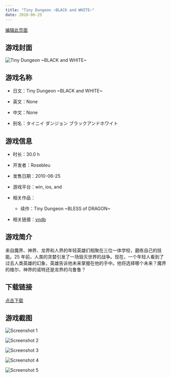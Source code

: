 ```yaml
---
title: "Tiny Dungeon ~BLACK and WHITE~"
date: 2010-06-25
---
```

[编辑此页面](https://github.com/ACG-3/ADV3-source/blob/main/source/_posts/games/Tiny%20Dungeon%20~BLACK%20and%20WHITE~.md)

## 游戏封面

![Tiny Dungeon ~BLACK and WHITE~](https%3A//pan.timero.xyz/onedrive/img_lib_001/Tiny%20Dungeon%20~BLACK%20and%20WHITE~_cover.avif)


## 游戏名称

- 日文：Tiny Dungeon ~BLACK and WHITE~
- 英文：None
- 中文：None

- 别名：タイニイ ダンジョン ブラックアンドホワイト


## 游戏信息

- 时长：30.0 h
- 开发者：Rosebleu
- 发售日期：2010-06-25
- 游戏平台：win, ios, and
- 相关作品：
   - 续作：Tiny Dungeon ~BLESS of DRAGON~

- 相关链接：[vndb](https://vndb.org/v3767)


## 游戏简介

来自魔界、神界、龙界和人界的年轻英雄们相聚在三位一体学校，磨练自己的技能。25 年前，人类的贪婪引发了一场毁灭世界的战争。现在，一个年轻人看到了过去人类英雄的幻象，英雄告诉他未来掌握在他的手中。他将选择哪个未来？魔界的维尔、神界的诺特还是龙界的乌鲁鲁？




## 下载链接

[点击下载](https://pan.timero.xyz/onedrive/adv_lib_001/Tiny%20Dungeon%20~BLACK%20and%20WHITE~)


## 游戏截图


![Screenshot 1](https%3A//pan.timero.xyz/onedrive/img_lib_001/Tiny%20Dungeon%20~BLACK%20and%20WHITE~_Screenshot_1.avif)

![Screenshot 2](https%3A//pan.timero.xyz/onedrive/img_lib_001/Tiny%20Dungeon%20~BLACK%20and%20WHITE~_Screenshot_2.avif)

![Screenshot 3](https%3A//pan.timero.xyz/onedrive/img_lib_001/Tiny%20Dungeon%20~BLACK%20and%20WHITE~_Screenshot_3.avif)

![Screenshot 4](https%3A//pan.timero.xyz/onedrive/img_lib_001/Tiny%20Dungeon%20~BLACK%20and%20WHITE~_Screenshot_4.avif)

![Screenshot 5](https%3A//pan.timero.xyz/onedrive/img_lib_001/Tiny%20Dungeon%20~BLACK%20and%20WHITE~_Screenshot_5.avif)

